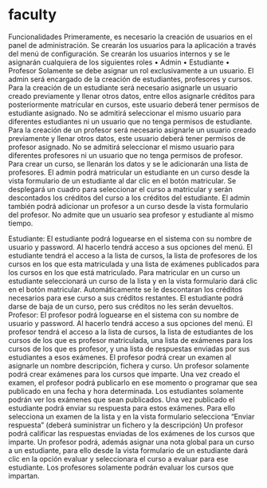 # faculty

Funcionalidades
Primeramente, es necesario la creación de usuarios en el panel de administración. Se crearán los usuarios para la aplicación a través del menú de configuración. Se crearán los usuarios internos y se le asignarán cualquiera de los siguientes roles
    • Admin
    • Estudiante
    • Profesor
Solamente se debe asignar un rol exclusivamente a un usuario.
El admin será encargado de la creación de estudiantes, profesores y cursos.
Para la creación de un estudiante será necesario asignarle un usuario creado previamente y llenar otros datos, entre ellos asignarle créditos para posteriormente matricular en cursos, este usuario deberá tener permisos de estudiante asignado. No se admitirá seleccionar el mismo usuario para diferentes estudiantes ni un usuario que no tenga permisos de estudiante.
Para la creación de un profesor será necesario asignarle un usuario creado previamente y llenar otros datos, este usuario deberá tener permisos de profesor asignado. No se admitirá seleccionar el mismo usuario para diferentes profesores ni un usuario que no tenga permisos de profesor.
Para crear un curso, se llenarán los datos y se le adicionarán una lista de profesores.
El admin podrá matricular un estudiante en un curso desde la vista formulario de un estudiante al dar clic en el botón matricular. Se desplegará un cuadro para seleccionar el curso a matricular y serán descontados los créditos del curso a los créditos del estudiante.
El admin también podrá adicionar un profesor a un curso desde la vista formulario del profesor. 
No admite que un usuario sea profesor y estudiante al mismo tiempo.

Estudiante:
El estudiante podrá loguearse en el sistema con su nombre de usuario y password. Al hacerlo tendrá acceso a sus opciones del menú. 
El estudiante tendrá el acceso a la lista de cursos, la lista de profesores de los cursos en los que esta matriculada y una lista de exámenes publicados para los cursos en los que está matriculado.
Para matricular en un curso un estudiante seleccionará un curso de la lista y en la vista formulario dará clic en el botón matricular.  Automáticamente se le descontaran los créditos necesarios para ese curso a sus créditos restantes.
El estudiante podrá darse de baja de un curso, pero sus créditos no les serán devueltos.
Profesor:
El profesor podrá loguearse en el sistema con su nombre de usuario y password. Al hacerlo tendrá acceso a sus opciones del menú. 
El profesor tendrá el acceso a la lista de cursos, la lista de estudiantes de los cursos de los que es profesor matriculada, una lista de exámenes para los cursos de los que es profesor, y una lista de respuestas enviadas por sus estudiantes a esos exámenes.
El profesor podrá crear un examen al asignarle un nombre descripción, fichera y curso. Un profesor solamente podrá crear exámenes para los cursos que imparte.  Una vez creado el examen, el profesor podrá publicarlo en ese momento o programar que sea publicado en una fecha y hora determinada.
Los estudiantes solamente podrán ver los exámenes que sean publicados.
Una vez publicado el estudiante podrá enviar su respuesta para estos exámenes. Para ello selecciona un examen de la lista y en la vista formulario selecciona “Enviar respuesta” (deberá suministrar un fichero y la descripción)
Un profesor podrá calificar las respuestas enviadas de los exámenes de los cursos que imparte.
Un profesor podrá, además asignar una nota global para un curso a un estudiante, para ello desde la vista formulario de un estudiante dará clic en la opción evaluar y seleccionara el curso a evaluar para ese estudiante. Los profesores solamente podrán evaluar los cursos que impartan.